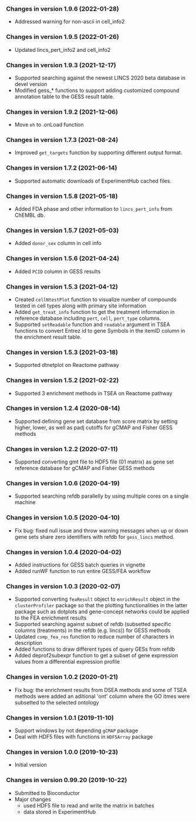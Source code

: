 ### Changes in version 1.9.6 (2022-01-28)
+ Addressed warning for non-ascii in cell_info2

### Changes in version 1.9.5 (2022-01-26)
+ Updated lincs_pert_info2 and cell_info2

### Changes in version 1.9.3 (2021-12-17)
+ Supported searching against the newest LINCS 2020 beta database in 
devel version
+ Modified gess_* functions to support adding customized compound annotation 
table to the GESS result table.

### Changes in version 1.9.2 (2021-12-06)
+ Move `eh` to .onLoad function 

### Changes in version 1.7.3 (2021-08-24)
+ Improved `get_targets` function by supporting different output format.

### Changes in version 1.7.2 (2021-06-14)
+ Supported automatic downloads of ExperimentHub cached files.

### Changes in version 1.5.8 (2021-05-18)
+ Added FDA phase and other information to `lincs_pert_info` from ChEMBL db.

### Changes in version 1.5.7 (2021-05-03)
+ Added `donor_sex` column in cell info 

### Changes in version 1.5.6 (2021-04-24)
+ Added `PCID` column in GESS results

### Changes in version 1.5.3 (2021-04-12)
+ Created `cellNtestPlot` function to visualize number of compounds tested in 
cell types along with primary site information
+ Added `get_treat_info` function to get the treatment information in reference database 
including `pert`, `cell`, `pert_type` columns.
+ Supported `setReadable` function and `readable` argument in TSEA functions to 
convert Entrez id to gene Symbols in the itemID column in the enrichment result table.

### Changes in version 1.5.3 (2021-03-18)
+ Supported dtnetplot on Reactome pathway

### Changes in version 1.5.2 (2021-02-22)
+ Supported 3 enrichment methods in TSEA on Reactome pathway

### Changes in version 1.2.4 (2020-08-14)
+ Supported defining gene set database from score matrix by setting higher, lower,
as well as padj cutoffs for gCMAP and Fisher GESS methods

### Changes in version 1.2.2 (2020-07-11)
+ Supported converting gmt file to HDF5 file (01 matrix) as gene set reference 
database for gCMAP and Fisher GESS methods

### Changes in version 1.0.6 (2020-04-19)
+ Supported searching refdb parallelly by using multiple cores on a single machine

### Changes in version 1.0.5 (2020-04-10)
+ Fix bug: fixed null issue and throw warning messages when up or down gene 
sets share zero identifiers with refdb for `gess_lincs` method. 

### Changes in version 1.0.4 (2020-04-02)
+ Added instructions for GESS batch queries in vignette
+ Added runWF function to run entire GESS/FEA workflow

### Changes in version 1.0.3 (2020-02-07)
+ Supported converting `feaResult` object to `enrichResult` object in the
`clusterProfiler` package so that the plotting functionalities in the latter 
package such as dotplots and gene-concept networks could be applied to the
FEA enrichment results
+ Supported searching against subset of refdb (subsetted specific columns 
(treatments) in the refdb (e.g. lincs)) for GESS methods
+ Updated `comp_fea_res` function to reduce number of characters in description
+ Added functions to draw different types of query GESs from refdb
+ Added deprof2subexpr function to get a subset of gene expression values from 
a differential expression profile

### Changes in version 1.0.2 (2020-01-21)
+ Fix bug: the enrichment results from DSEA methods and some of TSEA methods
were added an aditional 'ont' column where the GO itmes were subsetted to the 
selected ontology

### Changes in version 1.0.1 (2019-11-10)
+ Support windows by not depending `gCMAP` package
+ Deal with HDF5 files with functions in `HDF5Array` package

### Changes in version 1.0.0 (2019-10-23)
+ Initial version 

### Changes in version 0.99.20 (2019-10-22)
+ Submitted to Bioconductor
+ Major changes
  - used HDF5 file to read and write the matrix in batches
  - data stored in ExperimentHub
